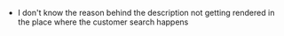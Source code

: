 - I don't know the reason behind the description not getting rendered in the place where the customer search happens